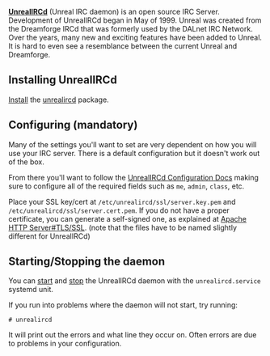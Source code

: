 **[UnrealIRCd](https://www.unrealircd.org/)** (Unreal IRC daemon) is an open source IRC Server. Development of UnrealIRCd began in May of 1999\. Unreal was created from the Dreamforge IRCd that was formerly used by the DALnet IRC Network. Over the years, many new and exciting features have been added to Unreal. It is hard to even see a resemblance between the current Unreal and Dreamforge.

## Installing UnrealIRCd

[Install](/index.php/Install "Install") the [unrealircd](https://www.archlinux.org/packages/?name=unrealircd) package.

## Configuring (mandatory)

Many of the settings you'll want to set are very dependent on how you will use your IRC server. There is a default configuration but it doesn't work out of the box.

From there you'll want to follow the [UnrealIRCd Configuration Docs](https://www.unrealircd.org/files/docs/unreal32docs.html#configuringyourunrealircdconf) making sure to configure all of the required fields such as `me`, `admin`, `class`, etc.

Place your SSL key/cert at `/etc/unrealircd/ssl/server.key.pem` and `/etc/unrealircd/ssl/server.cert.pem`. If you do not have a proper certificate, you can generate a self-signed one, as explained at [Apache HTTP Server#TLS/SSL](/index.php/Apache_HTTP_Server#TLS.2FSSL "Apache HTTP Server"). (note that the files have to be named slightly different for UnrealIRCd)

## Starting/Stopping the daemon

You can [start](/index.php/Start "Start") and [stop](/index.php/Stop "Stop") the UnrealIRCd daemon with the `unrealircd.service` systemd unit.

If you run into problems where the daemon will not start, try running:

```
# unrealircd

```

It will print out the errors and what line they occur on. Often errors are due to problems in your configuration.